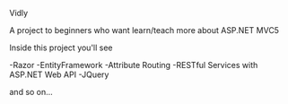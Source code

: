 Vidly

A project to beginners who want learn/teach more about ASP.NET MVC5

Inside this project you'll see

-Razor
-EntityFramework
-Attribute Routing
-RESTful Services with ASP.NET Web API
-JQuery

and so on...


